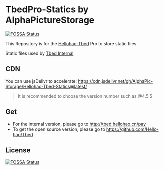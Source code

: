 # TbedPro-Statics by AlphaPictureStorage

[![FOSSA Status](https://app.fossa.com/api/projects/git%2Bgithub.com%2FAlphaPic-Storage%2FHellohao-Tbed-Statics.svg?type=shield)](https://app.fossa.com/projects/git%2Bgithub.com%2FAlphaPic-Storage%2FHellohao-Tbed-Statics?ref=badge_shield)

This Repository is for the [Hellohao-Tbed](/Hello-hao/Tbed) Pro to store static files.

Static files used by [Tbed Internal](http://tbed.hellohao.cn)

## CDN

You can use jsDelivr to accelerate: https://cdn.jsdelivr.net/gh/AlphaPic-Storage/Hellohao-Tbed-Statics@latest/

> It is recommended to choose the version number such as @4.5.5

## Get

- For the internal version, please go to <http://tbed.hellohao.cn/pay>
- To get the open source version, please go to <https://github.com/Hello-hao/Tbed>

## License
[![FOSSA Status](https://app.fossa.com/api/projects/git%2Bgithub.com%2FAlphaPic-Storage%2FHellohao-Tbed-Statics.svg?type=large)](https://app.fossa.com/projects/git%2Bgithub.com%2FAlphaPic-Storage%2FHellohao-Tbed-Statics?ref=badge_large)
